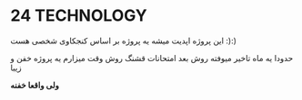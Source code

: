 # 24 TECHNOLOGY
این پروژه اپدیت میشه یه پروژه بر اساس کنجکاوی شخصی هست :):)

 حدودا یه ماه تاخیر میوفته روش بعد امتحانات قشنگ روش وقت میزارم یه پروژه خفن و زیبا 

**ولی واقعا خفنه**